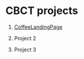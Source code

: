 # CBCT projects

1. [CoffeeLandingPage](https://aditi-gupta-dev.github.io/coffee_landing_page/)

2. Project 2 

3. Project 3 

